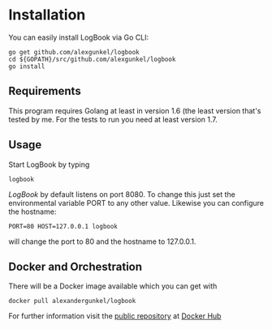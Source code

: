 # Installation
You can easily install LogBook via Go CLI:

    go get github.com/alexgunkel/logbook
    cd ${GOPATH}/src/github.com/alexgunkel/logbook
    go install

## Requirements
This program requires Golang at least in version 1.6 (the least version
that's tested by me. For the tests to run you need at least version 1.7.

## Usage
Start LogBook by typing

    logbook

*LogBook* by default listens on port 8080. To change this just set the
environmental variable PORT to any other value. Likewise you can configure
the hostname:

    PORT=80 HOST=127.0.0.1 logbook

will change the port to 80 and the hostname to 127.0.0.1.

## Docker and Orchestration
There will be a Docker image available which you can get with

    docker pull alexandergunkel/logbook

For further information visit the
[public repository](https://hub.docker.com/r/alexandergunkel/logbook/)
at [Docker Hub](https://hub.docker.com)